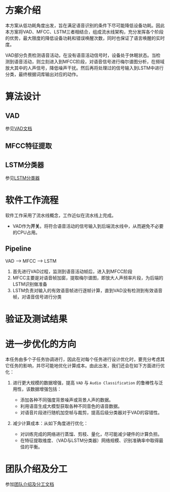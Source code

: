 # 方案介绍

本方案从低功耗角度出发，旨在满足语音识别的条件下尽可能降低设备功耗。因此本方案将VAD、MFCC、LSTM三者相结合，组成流水线架构，充分发挥各个阶段的优势，最大限度的降低设备功耗和错误唤醒次数，同时也保证了语言唤醒的实时度。

VAD部分负责检测语音活动，在没有语音活动信号时，设备处于休眠状态。当检测到语音活动，则立刻进入到MFCC阶段，对语音信号进行梅尔谱图分析，在频域放大其中的人声信号，降低噪声干扰。然后再将处理过的信号输入到LSTM中进行分类，最终根据词库输出对应的动作。

# 算法设计

## VAD

参见[VAD文档](./docs/vad.md)

## MFCC特征提取

## LSTM分类器
参见[LSTM分类器](./docs/Classification-LSTM.md)

# 软件工作流程

软件工作采用了流水线概念，工作近似在流水线上完成。

- VAD作为**开关**。将符合语音活动的信号输入到后端流水线中，从而避免不必要的CPU占用。
  
## Pipeline

VAD --> MFCC --> LSTM

1. 首先进行VAD过程，监测到语音活动帧后，进入到MFCC阶段
2. MFCC主要是对语音帧加窗，提取梅尔谱图，即放大人声频率片段，为后端的LSTM识别做准备
3. LSTM负责对输入的有效语音帧进行逐帧计算，直到VAD没有检测到有效语音帧，对语音信号进行分类

# 验证及测试结果

# 进一步优化的方向
本任务由多个子任务协调进行，因此在对每个任务进行设计优化时，要充分考虑其它任务的影响，并尽可能地优化计算成本。由此出发，我们还会在如下方面进行优化：
1. 进行更大规模的数据增强，提高 `VAD` 与 `Audio Classification` 的鲁棒性与泛用性，该数据增强包括：

    - 添加各种不同强度背景噪声或背景人声的数据。
    - 利用语音生成大模型获取各种不同音色的语音数据。
    - 对语音片段进行随机加空帧与裁剪，提高后级分类器对于VAD的容错性。
2. 减少计算成本：从如下角度进行优化：

    - 对训练完成的网络进行蒸馏、剪枝、量化，尽可能减少硬件的计算负担。
    - 在特征提取维度、（VAD与LSTM分类器）网络规模、识别准确率中取得最佳的平衡。

# 团队介绍及分工

参加[团队介绍及分工文档](./docs/teams.md)